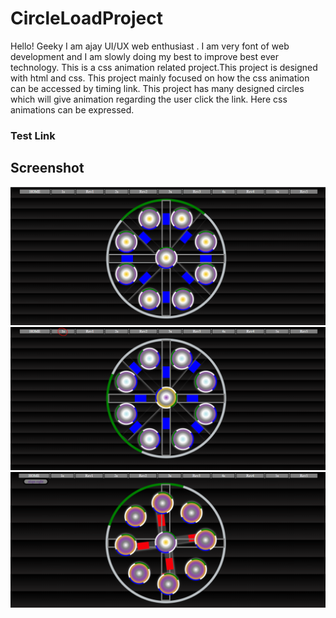 # CircleLoadProject

Hello! Geeky I am ajay UI/UX web enthusiast . I am very font of web development and I am slowly doing my best to improve 
best ever technology. This is a css animation related project.This project is designed with html and css. This project mainly
focused on how the css animation can be accessed by timing link. This project has many designed circles which will give animation
regarding the user click the link. Here css animations can be expressed.

### Test Link
<a href="https://ajaykce.github.io/cir/"></a>

## Screenshot
<img src="screenshot/1.PNG">
<img src="screenshot/2.PNG">
<img src="screenshot/3.PNG">
